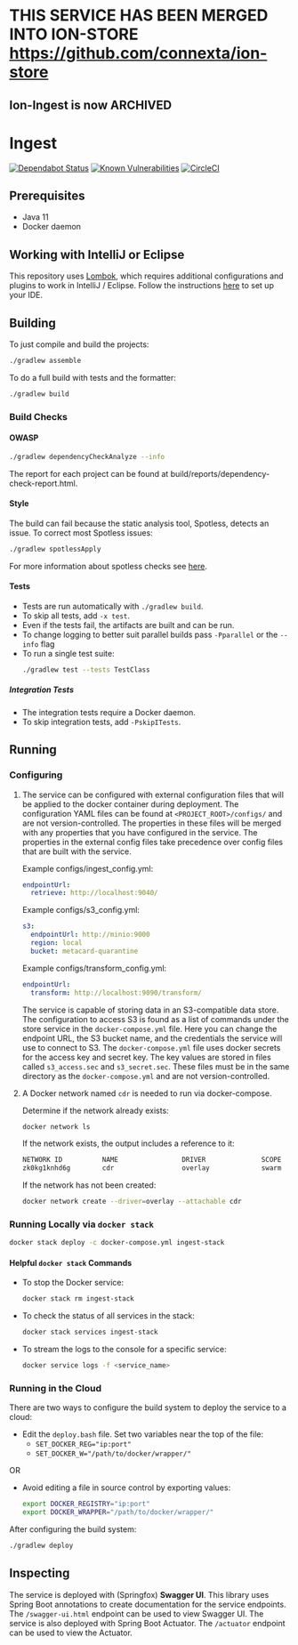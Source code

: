 # THIS SERVICE HAS BEEN MERGED INTO ION-STORE https://github.com/connexta/ion-store
## Ion-Ingest is now ARCHIVED

# Ingest
[![Dependabot Status](https://api.dependabot.com/badges/status?host=github&repo=connexta/ion-ingest)](https://dependabot.com)
[![Known Vulnerabilities](https://snyk.io/test/github/connexta/ion-ingest/badge.svg)](https://snyk.io/test/github/connexta/ion-ingest)
[![CircleCI](https://circleci.com/gh/connexta/ion-ingest/tree/master.svg?style=svg)](https://circleci.com/gh/connexta/ion-ingest/tree/master)

## Prerequisites
* Java 11
* Docker daemon

## Working with IntelliJ or Eclipse
This repository uses [Lombok](https://projectlombok.org/), which requires additional configurations and plugins to work in IntelliJ / Eclipse.
Follow the instructions [here](https://www.baeldung.com/lombok-ide) to set up your IDE.

## Building
To just compile and build the projects:
```bash
./gradlew assemble
```
To do a full build with tests and the formatter:
```bash
./gradlew build
```

### Build Checks
#### OWASP
```bash
./gradlew dependencyCheckAnalyze --info
```
The report for each project can be found at build/reports/dependency-check-report.html.

#### Style
The build can fail because the static analysis tool, Spotless, detects an issue. To correct most Spotless issues:
```bash
./gradlew spotlessApply
```

For more information about spotless checks see
[here](https://github.com/diffplug/spotless/tree/master/plugin-gradle#custom-rules).

#### Tests
* Tests are run automatically with `./gradlew build`.
* To skip all tests, add `-x test`.
* Even if the tests fail, the artifacts are built and can be run.
* To change logging to better suit parallel builds pass `-Pparallel` or the `--info` flag
* To run a single test suite:
    ```bash
    ./gradlew test --tests TestClass
    ```

##### Integration Tests
* The integration tests require a Docker daemon.
* To skip integration tests, add `-PskipITests`.

## Running
### Configuring
1. The service can be configured with external configuration files that will be applied to the docker container during deployment.
    The configuration YAML files can be found at `<PROJECT_ROOT>/configs/` and are not version-controlled.
    The properties in these files will be merged with any properties that you have configured in the service.
    The properties in the external config files take precedence over config files that are built with the service.

    Example configs/ingest_config.yml:
    ```yaml
    endpointUrl:
      retrieve: http://localhost:9040/
    ```

    Example configs/s3_config.yml:
    ```yaml
    s3:
      endpointUrl: http://minio:9000
      region: local
      bucket: metacard-quarantine
    ```

    Example configs/transform_config.yml:
    ```yaml
    endpointUrl:
      transform: http://localhost:9090/transform/
    ```

    The service is capable of storing data in an S3-compatible data store.
    The configuration to access S3 is found as a list of commands under the store service in the `docker-compose.yml` file.
    Here you can change the endpoint URL, the S3 bucket name, and the credentials the service will use to connect to S3.
    The `docker-compose.yml` file uses docker secrets for the access key and secret key.
    The key values are stored in files called `s3_access.sec` and `s3_secret.sec`.
    These files must be in the same directory as the `docker-compose.yml` and are not version-controlled.

2. A Docker network named `cdr` is needed to run via docker-compose.

    Determine if the network already exists:
    ```bash
    docker network ls
    ```
    If the network exists, the output includes a reference to it:
    ```bash
    NETWORK ID          NAME                DRIVER              SCOPE
    zk0kg1knhd6g        cdr                 overlay             swarm
    ```
    If the network has not been created:
    ```bash
    docker network create --driver=overlay --attachable cdr
    ```

### Running Locally via `docker stack`
```bash
docker stack deploy -c docker-compose.yml ingest-stack
```

#### Helpful `docker stack` Commands
* To stop the Docker service:
    ```bash
    docker stack rm ingest-stack
    ```
* To check the status of all services in the stack:
    ```bash
    docker stack services ingest-stack
    ```
* To stream the logs to the console for a specific service:
    ```bash
    docker service logs -f <service_name>
    ```

### Running in the Cloud
There are two ways to configure the build system to deploy the service to a cloud:
- Edit the `deploy.bash` file. Set two variables near the top of the file:
  - `SET_DOCKER_REG="ip:port"`
  - `SET_DOCKER_W="/path/to/docker/wrapper/"`

OR

- Avoid editing a file in source control by exporting values:
    ```bash
    export DOCKER_REGISTRY="ip:port"
    export DOCKER_WRAPPER="/path/to/docker/wrapper/"
    ```

After configuring the build system:
```bash
./gradlew deploy
```

## Inspecting
The service is deployed with (Springfox) **Swagger UI**.
This library uses Spring Boot annotations to create documentation for the service endpoints.
The `/swagger-ui.html` endpoint can be used to view Swagger UI.
The service is also deployed with Spring Boot Actuator.
The `/actuator` endpoint can be used to view the Actuator.
